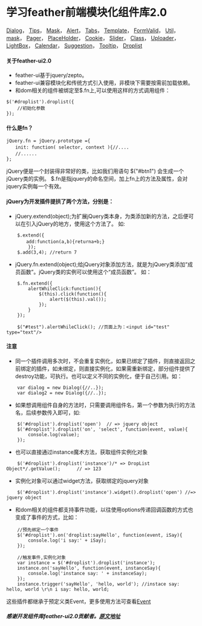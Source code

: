 # 学习feather前端模块化组件库2.0

[Dialog](feather-project/page/dialog/dialog.md)，
[Tips](feather-project/page/tips/tips.md)，
[Mask](feather-project/page/mask/mask.md)，
[Alert](feather-project/page/alert/alert.md)，
[Tabs](feather-project/page/tabs/tabs.md)，
[Template](feather-project/page/template/template.md)，
[FormValid](feather-project/page/formValid/formValid.md)，
[Util](feather-project/page/util/util.md)，
[mask](feather-project/page/mask/mask.md)，
[Pager](feather-project/page/pager/pager.md)，
[PlaceHolder](feather-project/page/placeholder/placeholder.md)，
[Cookie](feather-project/page/cookie/cookie.md)，
[Slider](feather-project/page/slider/slider.md)，
[Class](feather-project/page/class/class.md)，
[Uploader](feather-project/page/uploader/uploader.md)，
[LightBox](feather-project/page/lightbox/lightbox.md)，
[Calendar](feather-project/page/calendar/calendar.md)，
[Suggestion](feather-project/page/suggestion/suggestion.md)，
[Tooltip](feather-project/page/tooltip/tooltip.md)，
[Droplist](feather-project/page/droplist/droplist.md)


#### 关于feather-ui2.0

* feather-ui基于jquery/zepto。
* feather-ui兼容模块化和传统方式引入使用，非模块下需要按需前加载依赖。
* 和dom相关的组件被绑定至$.fn上,可以使用这样的方式调用组件：

```
$('#droplist').droplist({
    //初始化参数
});

```


#### 什么是fn？
```
jQuery.fn = jQuery.prototype ={ 
　　init: function( selector, context ){//....　 
　　//...... 
};
```

jQuery便是一个封装得非常好的类，比如我们用语句 $("#btn1") 会生成一个jQuery类的实例。
$.fn是指jquery的命名空间，加上fn上的方法及属性，会对jquery实例每一个有效。 


#### jQuery为开发插件提拱了两个方法，分别是：

* jQuery.extend(object);为扩展jQuery类本身，为类添加新的方法，之后便可以在引入jQuery的地方，使用这个方法了。 
	如:

```   
	$.extend({ 
	　　add:function(a,b){returna+b;} 
		}); 
	$.add(3,4); //return 7 
```


* jQuery.fn.extend(object);给jQuery对象添加方法，就是为jQuery类添加“成员函数”。jQuery类的实例可以使用这个“成员函数”。
	如：    
    
```
    $.fn.extend({ 
    	alertWhileClick:function(){ 
    		$(this).click(function(){ 
    			alert($(this).val()); 
    		}); 
    	}
    }); 
    
	$("#test").alertWhileClick(); //页面上为：<input id="test" type="text"/>
```

#### 注意

* 同一个插件调用多次时，不会重复实例化，如果已绑定了插件，则直接返回之前绑定的插件，如未绑定，则直接实例化，如果需重新绑定，部分组件提供了destroy功能，可执行。也可以定义不同的实例化，便于自己引用。如：

```
    var dialog = new Dialog({//..});
    var dialog2 = new Dialog({//..});
```

* 如果想调用组件自身的方法时，只需要调用组件名，第一个参数为执行的方法名，后续参数传入即可，如:

```
    $('#droplist').droplist('open')  // => jquery object
    $('#droplist').droplist('on', 'select', function(event, value){
        console.log(value);
    });
```

* 也可以直接通过instance魔术方法，获取组件实例化对象

```
    $('#droplist').droplist('instance')/* => DropList Object*/.getValue(); 		// => 123
```

* 实例化对象可以通过widget方法，获取绑定的jquery对象

```
    $('#droplist').droplist('instance').widget().droplist('open') //=> jquery object
```

* 和dom相关的组件都支持事件功能，以往使用options传递回调函数的方式也变成了事件的方式，比如：

```
    //预先绑定一个事件
    $('#droplist').on('droplist:sayHello', function(event, iSay){
        console.log('i say:' + iSay);
    });

    //触发事件,实例化对象
    var instance = $('#droplist').droplist('instance');
    instance.on('sayHello', function(event, instanceSay){
        console.log('instance say: ' + instanceSay);
    });
    instance.trigger('sayHello', 'hello, world'); //instace say: hello, world \r\n i say: hello, world;
```

这些插件都继承于预定义类Event，更多使用方法可查看[Event](https://github.com/feather-team/feather-ui2.0/tree/master/class)


##### 感谢开发组件库feather-ui2.0贡献者。[原文地址](http://feather-team.github.io/)

